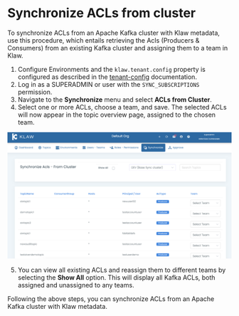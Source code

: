 # Synchronize ACLs from cluster

To synchronize ACLs from an Apache Kafka cluster with Klaw metadata, use
this procedure, which entails retrieving the Acls (Producers &
Consumers) from an existing Kafka cluster and assigning them to a team
in Klaw.

1.  Configure Environments and the `klaw.tenant.config` property is configured as described in the [tenant-config](tenant-config) documentation.
2.  Log in as a SUPERADMIN or user with the `SYNC_SUBSCRIPTIONS`
    permission.
3.  Navigate to the **Synchronize** menu and select **ACLs from
    Cluster**.
4.  Select one or more ACLs, choose a team, and save. The selected ACLs
    will now appear in the topic overview page, assigned to the chosen
    team.

![image](../../../static/images/sync/SyncAclsFromCluster.png)

5.  You can view all existing ACLs and reassign them to different teams
    by selecting the **Show All** option. This will display all Kafka
    ACLs, both assigned and unassigned to any teams.

Following the above steps, you can synchronize ACLs from an Apache Kafka
cluster with Klaw metadata.
